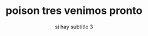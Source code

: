 ---
image: "assets/img/news/n3.jpg"
alt_image: descripcion imagen n3
title: poison tres venimos pronto 
subtitle: si hay subtitle 3
tags:
- announcement
- v1
categories: world
subsections:
          - author: Andres Monduela
            date: 2015-06-05 22:47:00 -04:00
---